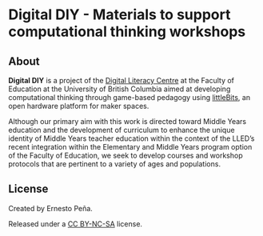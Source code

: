 # Digital DIY - Materials to support computational thinking workshops

## About

**Digital DIY** is a project of the [Digital Literacy Centre](https://github.com/dlclled) at the Faculty of Education at the University of British Columbia aimed at developing computational thinking through game-based pedagogy using [littleBits](https://littlebits.cc/), an open hardware platform for maker spaces.

Although our primary aim with this work is directed toward Middle Years education and the development of curriculum to enhance the unique identity of Middle Years teacher education within the context of the LLED’s recent integration within the Elementary and Middle Years program option of the Faculty of Education, we seek to develop courses and workshop protocols that are pertinent to a variety of ages and populations.

## License

Created by Ernesto Peña.

Released under a [CC BY-NC-SA](https://creativecommons.org/licenses/by-nc-nd/4.0/) license.
